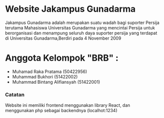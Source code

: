 # Website Jakampus Gunadarma

Jakampus Gunadarma adalah merupakan suatu wadah bagi suporter Persija
terutama Mahasiswa Universitas Gunadarma yang mencintai Persija untuk berorganisasi
dan menampung seluruh daya suporter persija yang terdapat di Universitas Gunadarma,Berdiri pada 4 November 2009

# Anggota Kelompok "BRB" : 
- Muhamad Raka Pratama (50422956)
- Muhammad Bukhori (51422002)
- Muhammad Bintang Alifiansyah (51422001)

### Catatan
Website ini memiliki frontend menggunakan library React, dan menggunakan php sebagai backendnya (localhot:1234)